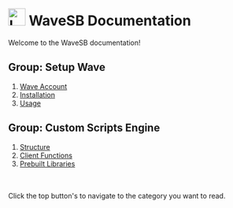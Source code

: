 # <img src="images/wavesbicon2.ico" alt="Logo" width="35" height="35"> WaveSB Documentation

Welcome to the WaveSB documentation!

## Group: Setup Wave
1. [Wave Account](https://github.com/Wave-Selfbot/Wave-Docs/blob/main/account.md)
2. [Installation](https://github.com/Wis-Selfbot/Wis-Docs/blob/main/settings.md)
3. [Usage](https://github.com/Wis-Selfbot/Wis-Docs/blob/main/models.md)

## Group: Custom Scripts Engine
1. [Structure](https://github.com/Wis-Selfbot/Wis-Docs/blob/main/functions.md)
2. [Client Functions](https://github.com/Wis-Selfbot/Wis-Docs/blob/main/settings.md)
3. [Prebuilt Libraries](https://github.com/Wis-Selfbot/Wis-Docs/blob/main/models.md)


<br>
<br>
Click the top button's to navigate to the category you want to read.
